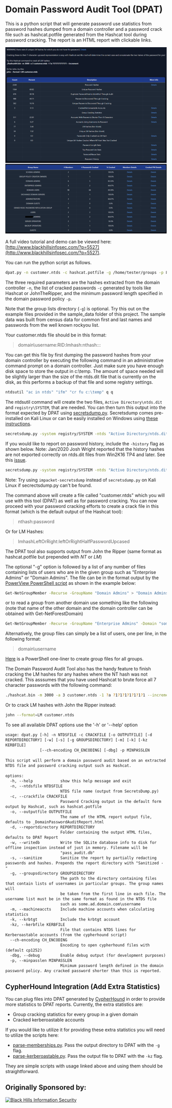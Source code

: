 # Domain Password Audit Tool (DPAT)

This is a python script that will generate password use statistics from password hashes dumped from a domain controller and a password crack file such as hashcat.potfile generated from the Hashcat tool during password cracking. The report is an HTML report with clickable links.


![alt text](img/dpat%20summary.png "DPAT Summary Table")
![alt text](img/group%20statistics.png "DPAT Group Table")

A full video tutorial and demo can be viewed here: [http://www.blackhillsinfosec.com/?p=5527](http://www.blackhillsinfosec.com/?p=5527).

You can run the python script as follows.

```sh
dpat.py -n customer.ntds -c hashcat.potfile -g /home/tester/groups -p 8
```

The three required parameters are the hashes extracted from the domain controller `-n`, the list of cracked passwords `-c` generated by tools like Hashcat or JohnTheRipper, and the minimum password length specified in the domain password policy `-p`.

Note that the group lists directory (`-g`) is optional. Try this out on the example files provided in the sample_data folder of this project. The sample data was built from census data for common first and last names and passwords from the well known rockyou list.

Your customer.ntds file should be in this format:
> domain\username:RID:lmhash:nthash:::

You can get this file by first dumping the password hashes from your domain controller by executing the following command in an administrative command prompt on a domain controller. Just make sure you have enough disk space to store the output in c:\temp. The amount of space needed will be slightly larger than the size of the ntds.dit file that is currently on the disk, as this performs a backup of that file and some registry settings.

```sh
ntdsutil "ac in ntds" "ifm" "cr fu c:\temp" q q
```

The ntdsutil command will create the two files, `Active Directory\ntds.dit` and `registry\SYSTEM`, that are needed. You can then turn this output into the format expected by DPAT using [secretsdump.py](https://github.com/CoreSecurity/impacket/blob/master/examples/secretsdump.py). Secretsdump comes pre-installed on Kali Linux or can be easily installed on Windows using [these instructions](https://medium.com/@airman604/installing-impacket-on-windows-ded7ba8bec9a).


```sh
secretsdump.py -system registry/SYSTEM -ntds "Active Directory/ntds.dit" LOCAL -outputfile customer
```

If you would like to report on password history, include the `-history` flag as shown below. Note: Jan/2020 Josh Wright reported that the history hashes are not exported correctly on ntds.dit files from Win2K16 TP4 and later. See this [issue](https://github.com/SecureAuthCorp/impacket/issues/656).


```sh
secretsdump.py -system registry/SYSTEM -ntds "Active Directory/ntds.dit" LOCAL -outputfile customer -history
```

Note: Try using `impacket-secretsdump` instead of `secretsdump.py` on Kali Linux if secrectsdump.py can't be found.

The command above will create a file called "customer.ntds" which you will use with this tool (DPAT) as well as for password cracking. You can now proceed with your password cracking efforts to create a crack file in this format (which is the default output of the Hashcat tool):

>nthash:password

Or for LM Hashes:
>lmhashLeftOrRight:leftOrRightHalfPasswordUpcased

The DPAT tool also supports output from John the Ripper (same format as hashcat.potfile but prepended with $NT$ or $LM$)

The optional "-g" option is followed by a list of any number of files containing lists of users who are in the given group such as "Enterprise Admins" or "Domain Admins". The file can be in the format output by the [PowerView PowerShell script](https://github.com/PowerShellMafia/PowerSploit/tree/master/Recon) as shown in the example below:

```sh
Get-NetGroupMember -Recurse -GroupName "Domain Admins" > "Domain Admins.txt"
```

or to read a group from another domain use something like the following (note that name of the other domain and the domain controller can be obtained with Get-NetForestDomain)

```sh
Get-NetGroupMember -Recurse -GroupName "Enterprise Admins" -Domain "some.domain.com" -DomainController "DC01.some.domain.com" > "Enterprise Admins.txt"
```
Alternatively, the group files can simply be a list of users, one per line, in the following format:

>domain\username

[Here](https://gist.githubusercontent.com/joswr1ght/c557f8627832d54458c810e43be9c055/raw/b46e5e976196a20e7ecfe88da7d7a22c747d64e0/groupenumeration.ps1) is a PowerShell one-liner to create group files for all groups.

The Domain Password Audit Tool also has the handy feature to finish cracking the LM hashes for any hashes where the NT hash was not cracked. This asssumes that you have used Hashcat to brute force all 7 character passwords with the following command:

```sh
./hashcat.bin -m 3000 -a 3 customer.ntds -1 ?a ?1?1?1?1?1?1?1 --increment
```

Or to crack LM hashes with John the Ripper instead:

```sh
john --format=LM customer.ntds
```

To see all available DPAT options use the '-h' or '--help' option

```
usage: dpat.py [-h] -n NTDSFILE -c CRACKFILE [-o OUTPUTFILE] [-d REPORTDIRECTORY] [-w] [-s] [-g GROUPSDIRECTORY] [-m] [-k] [-kz KERBFILE]
               [--ch-encoding CH_ENCODING] [-dbg] -p MINPASSLEN

This script will perform a domain password audit based on an extracted NTDS file and password cracking output such as Hashcat.

options:
  -h, --help            show this help message and exit
  -n, --ntdsfile NTDSFILE
                        NTDS file name (output from SecretsDump.py)
  -c, --crackfile CRACKFILE
                        Password Cracking output in the default form output by Hashcat, such as hashcat.potfile
  -o, --outputfile OUTPUTFILE
                        The name of the HTML report output file, defaults to _DomainPasswordAuditReport.html
  -d, --reportdirectory REPORTDIRECTORY
                        Folder containing the output HTML files, defaults to DPAT Report
  -w, --writedb         Write the SQLite database info to disk for offline inspection instead of just in memory. Filename will be
                        "pass_audit.db"
  -s, --sanitize        Sanitize the report by partially redacting passwords and hashes. Prepends the report directory with "Sanitized - "
  -g, --groupsdirectory GROUPSDIRECTORY
                        The path to the directory containing files that contain lists of usernames in particular groups. The group names will
                        be taken from the first line in each file. The username list must be in the same format as found in the NTDS file
                        such as some.ad.domain.com\username
  -m, --machineaccts    Include machine accounts when calculating statistics
  -k, --krbtgt          Include the krbtgt account
  -kz, --kerbfile KERBFILE
                        File that contains NTDS lines for Kerberoastable accounts (from the cypherhound script)
  --ch-encoding CH_ENCODING
                        Encoding to open cypherhound files with (default cp1252)
  -dbg, --debug         Enable debug output (for development purposes)
  -p, --minpasslen MINPASSLEN
                        Minimum password length defined in the domain password policy. Any cracked password shorter than this is reported.
```

## CypherHound Integration (Add Extra Statistics)

You can plug files into DPAT generated by [CypherHound](https://github.com/fin3ss3g0d/cypherhound) in order to provide more statistics to DPAT reports. Currently, the extra statistics are:
- Group cracking statistics for every group in a given domain
- Cracked kerberoastable accounts

If you would like to utilize it for providing these extra statistics you will need to utilize the scripts here:
- [parse-memberships.py](https://github.com/fin3ss3g0d/cypherhound/tree/main#scriptsdpatparse-membershipspy). Pass the output directory to DPAT with the `-g` flag.
- [parse-kerberoastable.py](https://github.com/fin3ss3g0d/cypherhound/tree/main#scriptsdpatparse-kerberoastablepy). Pass the output file to DPAT with the `-kz` flag.

They are simple scripts with usage linked above and using them should be straightforward.

## Originally Sponsored by:

[![Black Hills Information Security](https://www.blackhillsinfosec.com/wp-content/uploads/2018/12/BHIS-logo-L-1024x1024-221x221.png)](http://www.blackhillsinfosec.com)
